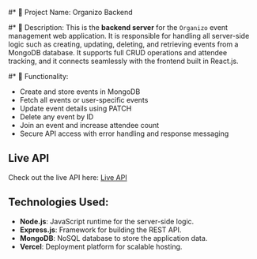 #* 📌 Project Name: Organizo Backend

#* 📄 Description:
This is the **backend server** for the `Organizo` event management web application. It is responsible for handling all server-side logic such as creating, updating, deleting, and retrieving events from a MongoDB database. It supports full CRUD operations and attendee tracking, and it connects seamlessly with the frontend built in React.js.

#* 🚀 Functionality:
- Create and store events in MongoDB
- Fetch all events or user-specific events
- Update event details using PATCH
- Delete any event by ID
- Join an event and increase attendee count
- Secure API access with error handling and response messaging

## Live API
Check out the live API here: [Live API](https://eventmanagment-flax.vercel.app/)

## Technologies Used:
- **Node.js**: JavaScript runtime for the server-side logic.
- **Express.js**: Framework for building the REST API.
- **MongoDB**: NoSQL database to store the application data.
- **Vercel**: Deployment platform for scalable hosting.


